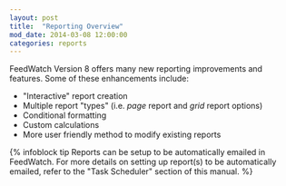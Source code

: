 ```yaml
---
layout: post
title:  "Reporting Overview"
mod_date: 2014-03-08 12:00:00
categories: reports
---
```



FeedWatch Version 8 offers many new reporting improvements and
features. Some of these enhancements include:

* "Interactive" report creation
* Multiple report "types" (i.e. *page* report and *grid* report options)
* Conditional formatting
* Custom calculations
* More user friendly method to modify existing reports

{% infoblock tip Reports can be setup to be automatically emailed in FeedWatch. For more details on setting up report(s) to be automatically emailed, refer to the "Task Scheduler" section of this manual. %}
